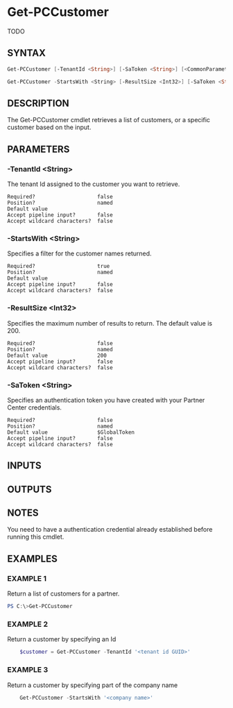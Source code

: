 # Get-PCCustomer

TODO

## SYNTAX

```powershell
Get-PCCustomer [-TenantId <String>] [-SaToken <String>] [<CommonParameters>]

Get-PCCustomer -StartsWith <String> [-ResultSize <Int32>] [-SaToken <String>] [<CommonParameters>]
```

## DESCRIPTION

The Get-PCCustomer cmdlet retrieves a list of customers, or a specific customer based on the input.

## PARAMETERS

### -TenantId &lt;String&gt;

The tenant Id assigned to the customer you want to retrieve.

```
Required?                    false
Position?                    named
Default value
Accept pipeline input?       false
Accept wildcard characters?  false
```

### -StartsWith &lt;String&gt;

Specifies a filter for the customer names returned.

```
Required?                    true
Position?                    named
Default value
Accept pipeline input?       false
Accept wildcard characters?  false
```

### -ResultSize &lt;Int32&gt;

Specifies the maximum number of results to return. The default value is 200.

```
Required?                    false
Position?                    named
Default value                200
Accept pipeline input?       false
Accept wildcard characters?  false
```

### -SaToken &lt;String&gt;

Specifies an authentication token you have created with your Partner Center credentials.

```
Required?                    false
Position?                    named
Default value                $GlobalToken
Accept pipeline input?       false
Accept wildcard characters?  false
```

## INPUTS

## OUTPUTS

## NOTES

You need to have a authentication credential already established before running this cmdlet.

## EXAMPLES

### EXAMPLE 1

Return a list of customers for a partner.

```powershell
PS C:\>Get-PCCustomer
```

### EXAMPLE 2

Return a customer by specifying an Id

```powershell
    $customer = Get-PCCustomer -TenantId '<tenant id GUID>'
```

### EXAMPLE 3

Return a customer by specifying part of the company name

```powershell
    Get-PCCustomer -StartsWith '<company name>'
```
